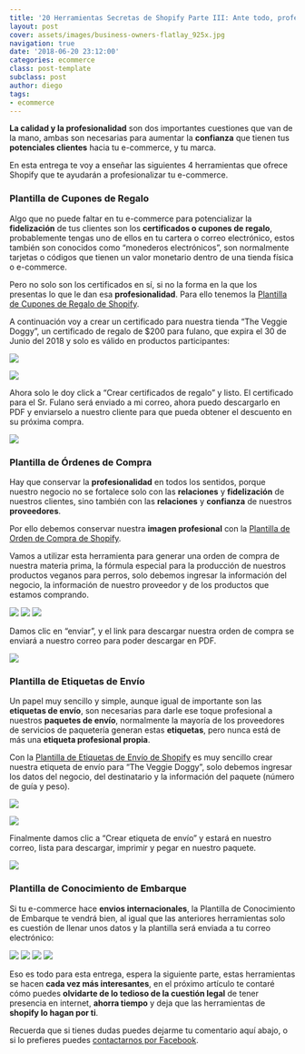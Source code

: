 ```yaml
---
title: '20 Herramientas Secretas de Shopify Parte III: Ante todo, profesionalidad'
layout: post
cover: assets/images/business-owners-flatlay_925x.jpg
navigation: true
date: '2018-06-20 23:12:00'
categories: ecommerce
class: post-template
subclass: post
author: diego
tags:
- ecommerce
---
```


**La calidad y la profesionalidad** son dos importantes cuestiones que van de la mano, ambas son necesarias para aumentar la **confianza** que tienen tus **potenciales clientes** hacia tu e-commerce, y tu marca.

En esta entrega te voy a enseñar las siguientes 4 herramientas que ofrece Shopify que te ayudarán a profesionalizar tu e-commerce.

### Plantilla de Cupones de Regalo
Algo que no puede faltar en tu e-commerce para potencializar la **fidelización** de tus clientes son los **certificados o cupones de regalo**, probablemente tengas uno de ellos en tu cartera o correo electrónico, estos también son conocidos como “monederos electrónicos”, son normalmente tarjetas o códigos que tienen un valor monetario dentro de una tienda física o e-commerce. 

Pero no solo son los certificados en sí, si no la forma en la que los presentas lo que le dan esa **profesionalidad**. Para ello tenemos la [Plantilla de Cupones de Regalo de Shopify](https://www.shopify.com.mx/herramientas/generador-plantilla-cupones-regalo).

A continuación voy a crear un certificado para nuestra tienda “The Veggie Doggy”, un certificado de regalo de $200 para fulano, que expira el 30 de Junio del 2018 y solo es válido en productos participantes:

![](/assets/images/cupon-de-regalo-informacion-remitente-the-veggie-doggy.png)

![](/assets/images/cupon-de-regalo-descripcion-the-veggie-doggy.png)

Ahora solo le doy click a “Crear certificados de regalo” y listo. El certificado para el Sr. Fulano será enviado a mi correo, ahora puedo descargarlo en PDF y enviarselo a nuestro cliente para que pueda obtener el descuento en su próxima compra. 

![](/assets/images/cupon-de-regalo-the-veggie-doggy.png)

### Plantilla de Órdenes de Compra

Hay que conservar la **profesionalidad** en todos los sentidos, porque nuestro negocio no se fortalece solo con las **relaciones** y **fidelización** de nuestros clientes, sino también con las **relaciones** y **confianza** de nuestros **proveedores**.

Por ello debemos conservar nuestra **imagen profesional** con la [Plantilla de Orden de Compra de Shopify](https://www.shopify.com.mx/herramientas/plantilla-orden-de-compra).

Vamos a utilizar esta herramienta para generar una orden de compra de nuestra materia prima, la fórmula especial para la producción de nuestros productos veganos para perros, solo debemos ingresar la información del negocio, la información de nuestro proveedor y de los productos que estamos comprando.

![](/assets/images/plantilla-order-de-compra-shopify-informacion-negocio-the-veggie-doggy.png)
![](/assets/images/plantilla-order-de-compra-shopify-informacion-proveedor-the-veggie-doggy.png)
![](/assets/images/plantilla-order-de-compra-shopify-informacion-articulos-the-veggie-doggy.png)

Damos clic en “enviar”, y el link para descargar nuestra orden de compra se enviará a nuestro correo para poder descargar en PDF.

![](/assets/images/plantilla-order-de-compra-shopify-the-veggie-doggy.png)

### Plantilla de Etiquetas de Envío

Un papel muy sencillo y simple, aunque igual de importante son las **etiquetas de envío**, son necesarias para darle ese toque profesional a nuestros **paquetes de envío**, normalmente la mayoría de los proveedores de servicios de paquetería generan estas **etiquetas**, pero nunca está de más una **etiqueta profesional propia**.

Con la [Plantilla de Etiquetas de Envío de Shopify](https://www.shopify.com.mx/herramientas/plantilla-etiqueta-de-envio) es muy sencillo crear nuestra etiqueta de envío para “The Veggie Doggy”, solo debemos ingresar los datos del negocio, del destinatario y la información del paquete (número de guía y peso).

![](/assets/images/plantilla-etiqueta-de-envio-shopify-informacion-remitente-the-veggie-doggy.png)

![](/assets/images/plantilla-etiqueta-de-envio-shopify-informacion-envio-the-veggie-doggy.png)

Finalmente damos clic a “Crear etiqueta de envío” y estará en nuestro correo, lista para descargar, imprimir y pegar en nuestro paquete.

![](/assets/images/plantilla-etiqueta-de-envio-shopify-doggy.png)


### Plantilla de Conocimiento de Embarque

Si tu e-commerce hace **envios internacionales**, la Plantilla de Conocimiento de Embarque te vendrá bien, al igual que las anteriores herramientas solo es cuestión de llenar unos datos y la plantilla será enviada a tu correo electrónico:

![](/assets/images/plantilla-conocimiento-de-embarque-shopify-informacion-puertos-the-veggie-doggy.png)
![](/assets/images/plantilla-conocimiento-de-embarque-shopify-informacion-articulos-the-veggie-doggy.png)
![](/assets/images/plantilla-conocimiento-de-embarque-shopify-the-veggie-doggy-a.png)
![](/assets/images/plantilla-conocimiento-de-embarque-shopify-the-veggie-doggy-b.png)

Eso es todo para esta entrega, espera la siguiente parte, estas herramientas se hacen **cada vez más interesantes**, en el próximo artículo te contaré cómo puedes **olvidarte de lo tedioso de la cuestión legal** de tener presencia en internet, **ahorra tiempo** y deja que las herramientas de **shopify lo hagan por ti**.

Recuerda que si tienes dudas puedes dejarme tu comentario aquí abajo, o si lo prefieres puedes [contactarnos por Facebook](https://www.facebook.com/atomsmx/).